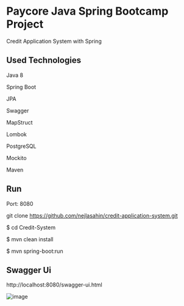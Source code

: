 # Paycore Java Spring Bootcamp Project
Credit Application System with Spring 

## Used Technologies

Java 8

Spring Boot

JPA

Swagger

MapStruct

Lombok

PostgreSQL

Mockito

Maven

## Run

Port: 8080

git clone https://github.com/nejlasahin/credit-application-system.git

$ cd Credit-System

$ mvn clean install

$ mvn spring-boot:run

## Swagger Ui

http://localhost:8080/swagger-ui.html

![image](https://user-images.githubusercontent.com/34608780/155898490-9b475055-5df3-4361-9d6f-27a40299d324.png)
